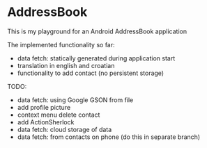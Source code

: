 AddressBook
===========

This is my playground for an Android AddressBook application

The implemented functionality so far:
- data fetch: statically generated during application start
- translation in english and croatian
- functionality to add contact (no persistent storage)

TODO:
- data fetch: using Google GSON from file
- add profile picture
- context menu delete contact
- add ActionSherlock
- data fetch: cloud storage of data
- data fetch: from contacts on phone (do this in separate branch)
